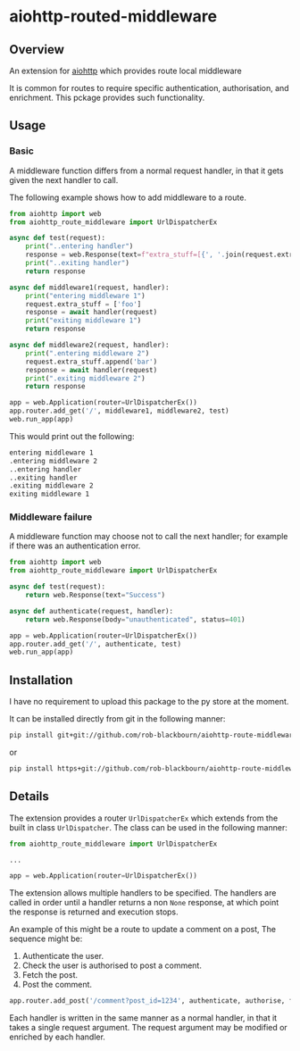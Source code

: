 # aiohttp-routed-middleware

## Overview

An extension for [aiohttp](https://github.com/aio-libs/aiohttp) which provides route local middleware

It is common for routes to require specific authentication, authorisation, and enrichment. This pckage provides such functionality.

## Usage

### Basic

A middleware function differs from a normal request handler, in that it gets given the next handler to call.

The following example shows how to add middleware to a route.

```python
from aiohttp import web
from aiohttp_route_middleware import UrlDispatcherEx

async def test(request):
    print("..entering handler")
    response = web.Response(text=f"extra_stuff=[{', '.join(request.extra_stuff)}]")
    print("..exiting handler")
    return response

async def middleware1(request, handler):
    print("entering middleware 1")
    request.extra_stuff = ['foo']
    response = await handler(request)
    print("exiting middleware 1")
    return response

async def middleware2(request, handler):
    print(".entering middleware 2")
    request.extra_stuff.append('bar')
    response = await handler(request)
    print(".exiting middleware 2")
    return response

app = web.Application(router=UrlDispatcherEx())
app.router.add_get('/', middleware1, middleware2, test)
web.run_app(app)
```

This would print out the following:

```bash
entering middleware 1
.entering middleware 2
..entering handler
..exiting handler
.exiting middleware 2
exiting middleware 1
```

### Middleware failure

A middleware function may choose not to call the next handler; for example if there was an authentication error.

```python
from aiohttp import web
from aiohttp_route_middleware import UrlDispatcherEx

async def test(request):
    return web.Response(text="Success")

async def authenticate(request, handler):
    return web.Response(body="unauthenticated", status=401)

app = web.Application(router=UrlDispatcherEx())
app.router.add_get('/', authenticate, test)
web.run_app(app)
```

## Installation

I have no requirement to upload this package to the py store at the moment.

It can be installed directly from git in the following manner:

```bash
pip install git+git://github.com/rob-blackbourn/aiohttp-route-middleware
```

or

```bash
pip install https+git://github.com/rob-blackbourn/aiohttp-route-middleware
```

## Details

The extension provides a router `UrlDispatcherEx` which extends from the built in class `UrlDispatcher`. The class can be used in the following manner:

```python
from aiohttp_route_middleware import UrlDispatcherEx

...

app = web.Application(router=UrlDispatcherEx())
```

The extension allows multiple handlers to be specified. The handlers are called in order until a handler returns a non `None` response, at which point the response is returned and execution stops. 

An example of this might be a route to update a comment on a post, The sequence might be:
1. Authenticate the user.
2. Check the user is authorised to post a comment.
3. Fetch the post.
4. Post the comment.

```python
app.router.add_post('/comment?post_id=1234', authenticate, authorise, fetch_post, post_comment)
```

Each handler is written in the same manner as a normal handler, in that it takes a single request argument. The request argument may be modified or enriched by each handler.
